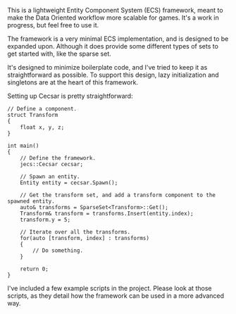 This is a lightweight Entity Component System (ECS) framework, meant to make the Data Oriented workflow more scalable for games.
It's a work in progress, but feel free to use it.

The framework is a very minimal ECS implementation, and is designed to be expanded upon.
Although it does provide some different types of sets to get started with, like the sparse set.

It's designed to minimize boilerplate code, and I've tried to keep it as straightforward as possible.
To support this design, lazy initialization and singletons are at the heart of this framework.

Setting up Cecsar is pretty straightforward:

```
// Define a component.
struct Transform
{
	float x, y, z;
}

int main()
{
	// Define the framework.
	jecs::Cecsar cecsar;
	
	// Spawn an entity.
	Entity entity = cecsar.Spawn();
	
	// Get the transform set, and add a transform component to the spawned entity.
	auto& transforms = SparseSet<Transform>::Get();
	Transform& transform = transforms.Insert(entity.index);
	transform.y = 5;
	
	// Iterate over all the transforms.
	for(auto [transform, index] : transforms)
	{
		// Do something.
	}

	return 0;
}
```

I've included a few example scripts in the project.
Please look at those scripts, as they detail how the framework can be used in a more advanced way.